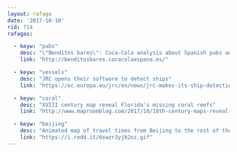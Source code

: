 ```yaml
---
layout: rafaga
date: '2017-10-10'
rid: 714
rafagas:

  - keyw: "pubs"
    desc: "\"Benditos bares\": Coca-Cola analysis about Spanish pubs and their geography "
    link: "http://benditosbares.cocacolaespana.es/"

  - keyw: "vessels"
    desc: "JRC opens their software to detect ships"
    link: "https://ec.europa.eu/jrc/en/news/jrc-makes-its-ship-detection-software-open-source"

  - keyw: "coral"
    desc: "XVIII century map reveal Florida's missing coral reefs"
    link: "http://www.maproomblog.com/2017/10/18th-century-maps-reveal-floridas-missing-coral-reefs/ "

  - keyw: "beijing"
    desc: "Animated map of travel times from Beijing to the rest of the main cities in China"
    link: "https://i.redd.it/6swzr3yjb2oz.gif"
---
```

